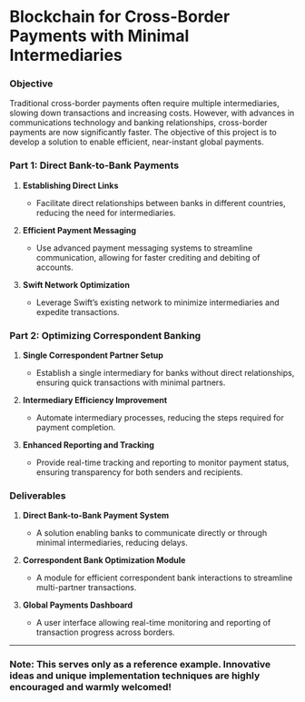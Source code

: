 # **Blockchain for Cross-Border Payments with Minimal Intermediaries**


### Objective
Traditional cross-border payments often require multiple intermediaries, slowing down transactions and increasing costs. However, with advances in communications technology and banking relationships, cross-border payments are now significantly faster. The objective of this project is to develop a solution to enable efficient, near-instant global payments.

### Part 1: Direct Bank-to-Bank Payments

1. **Establishing Direct Links**  
   - Facilitate direct relationships between banks in different countries, reducing the need for intermediaries.

2. **Efficient Payment Messaging**  
   - Use advanced payment messaging systems to streamline communication, allowing for faster crediting and debiting of accounts.

3. **Swift Network Optimization**  
   - Leverage Swift’s existing network to minimize intermediaries and expedite transactions.

### Part 2: Optimizing Correspondent Banking

1. **Single Correspondent Partner Setup**  
   - Establish a single intermediary for banks without direct relationships, ensuring quick transactions with minimal partners.

2. **Intermediary Efficiency Improvement**  
   - Automate intermediary processes, reducing the steps required for payment completion.

3. **Enhanced Reporting and Tracking**  
   - Provide real-time tracking and reporting to monitor payment status, ensuring transparency for both senders and recipients.

### Deliverables

1. **Direct Bank-to-Bank Payment System**  
   - A solution enabling banks to communicate directly or through minimal intermediaries, reducing delays.

2. **Correspondent Bank Optimization Module**  
   - A module for efficient correspondent bank interactions to streamline multi-partner transactions.

3. **Global Payments Dashboard**  
   - A user interface allowing real-time monitoring and reporting of transaction progress across borders.

---
### Note: This serves only as a reference example. Innovative ideas and unique implementation techniques are highly encouraged and warmly welcomed!
